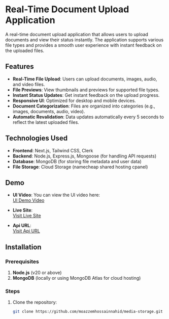 # Real-Time Document Upload Application

A real-time document upload application that allows users to upload documents and view their status instantly. The application supports various file types and provides a smooth user experience with instant feedback on the uploaded files.

## Features

- **Real-Time File Upload**: Users can upload documents, images, audio, and video files.
- **File Previews**: View thumbnails and previews for supported file types.
- **Instant Status Updates**: Get instant feedback on the upload progress.
- **Responsive UI**: Optimized for desktop and mobile devices.
- **Document Categorization**: Files are organized into categories (e.g., images, documents, audio, video).
- **Automatic Revalidation**: Data updates automatically every 5 seconds to reflect the latest uploaded files.

## Technologies Used

- **Frontend**: Next.js, Tailwind CSS, Clerk
- **Backend**: Node.js, Express.js, Mongoose (for handling API requests)
- **Database**: MongoDB (for storing file metadata and user data)
- **File Storage**: Cloud Storage (namecheap shared hosting cpanel)

## Demo

- **UI Video**: You can view the UI video here:  
  [UI Demo Video](https://drive.google.com/file/d/1LHzFZMN93QvLrZhSFbdQwGKsxu3ESINA/view?usp=drive_link)
  
- **Live Site**:  
  [Visit Live Site](https://media-storage-six.vercel.app/)
  
- **Api URL**:  
  [Visit Api URL](https://media-storage.taqiy.com/api/v1/media)
  

## Installation

### Prerequisites

1. **Node.js** (v20 or above)
2. **MongoDB** (locally or using MongoDB Atlas for cloud hosting)

### Steps

1. Clone the repository:

   ```bash
   git clone https://github.com/moazzemhossainnahid/media-storage.git
